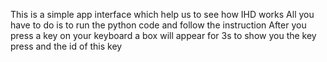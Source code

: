 This is a simple app interface which help us to see how IHD works
All you have to do is to run the python code and follow the instruction 
After you press a key on your keyboard a box will appear for 3s to show you the key press and the id of this key
